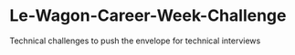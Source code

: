 # Le-Wagon-Career-Week-Challenge
Technical challenges to push the envelope for technical interviews
